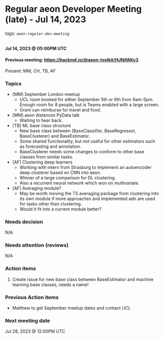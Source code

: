 # Regular aeon Developer Meeting (late) - Jul 14, 2023
###### tags: `aeon-regular-dev-meeting`

#### Jul 14, 2023 @ 05:00PM UTC
#### Previous meeting: https://hackmd.io/@aeon-toolkit/HJNifAKv3

Present: MM, CH, TB, AF

### Topics

- [MM] September London meetup
    - UCL room booked for either September 5th or 6th from 9am-5pm. Enough room for 8 people, but is Teams enabled with a large screen.
    - Grant can reimburse for travel and food.
- [MM] aeon distances PyData talk
    - Waiting to hear back.
- [TB] ML base class structure 
    - New base class between (BaseClassifier, BaseRegressor, BaseClusterer) and BaseEstimator.
    - Some shared functionality, but not useful for other estimators such as forecasting and annotation.
    - BaseClusterer needs some changes to conform to other base classes from similar tasks.
- [AF] Clustering deep learners
    - Working with intern from Strasburg to implement an autoencoder deep clusterer based on CNN into aeon.
    - Winner of a large comparison for DL clustering.
    - Also a recurrent neural network which won on mutlivariate.
- [AF] Averaging module?
    - May be worth moving the TS averaging package from clustering into its own module if more approaches and implemented adn are used for tasks other than clustering.
    - Would it fit into a current module better?

### Needs decision

N/A

### Needs attention (reviews)

N/A

### Action items

1. Create issue for new base class between BaseEstimator and machine learning base classes, needs a name!

### Previous Action items

- Matthew to get September meetup dates and contact UCL

### Next meeting date

Jul 28, 2023 @ 12:00PM UTC